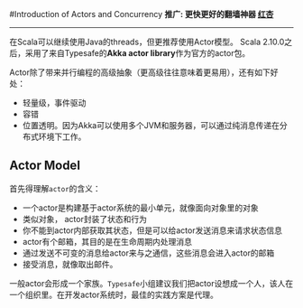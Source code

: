 #Introduction of Actors and Concurrency
**推广: 更快更好的翻墙神器 [红杏]( http://honx.in/i/VPZdDZnKEyd7byzB)**

---
在Scala可以继续使用Java的threads，但更推荐使用Actor模型。 Scala 2.10.0之后，采用了来自Typesafe的**Akka actor library**作为官方的actor包。

Actor除了带来并行编程的高级抽象（更高级往往意味着更易用），还有如下好处：

- 轻量级，事件驱动
- 容错
- 位置透明。因为Akka可以使用多个JVM和服务器，可以通过纯消息传递在分布式环境下工作。


## Actor Model

首先得理解`actor`的含义：

- 一个actor是构建基于actor系统的最小单元，就像面向对象里的对象
- 类似对象， actor封装了状态和行为
- 你不能到actor内部获取其状态，但是可以给actor发送消息来请求状态信息
- actor有个邮箱，其目的是在生命周期内处理消息
- 通过发送不可变的消息给actor来与之通信，这些消息会进入actor的邮箱
- 接受消息，就像取出邮件。

一般actor会形成一个家族。`Typesafe`小组建议我们把actor设想成一个人，该人在一个组织里。在开发actor系统时，最佳的实践方案是代理。